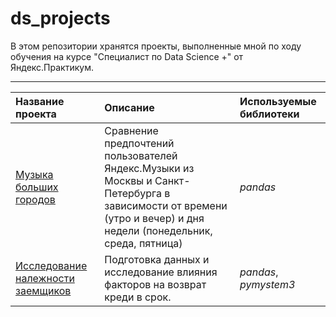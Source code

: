 # ds_projects

В этом репозитории хранятся проекты, выполненные мной по ходу обучения на курсе "Специалист по Data Science +" от Яндекс.Практикум.
<hr>

| Название проекта | Описание | Используемые библиотеки | 
| :---------------------- | :---------------------- | :---------------------- |
| [Музыка больших городов](big_cities_music) | Сравнение предпочтений пользователей Яндекс.Музыки из Москвы и Санкт-Петербурга в зависимости от времени (утро и вечер) и дня недели (понедельник, среда, пятница)| *pandas* |
| [Исследование належности заемщиков](borrowers_reliability) | Подготовка данных и исследование влияния факторов на возврат креди в срок. | *pandas*, *pymystem3* |
